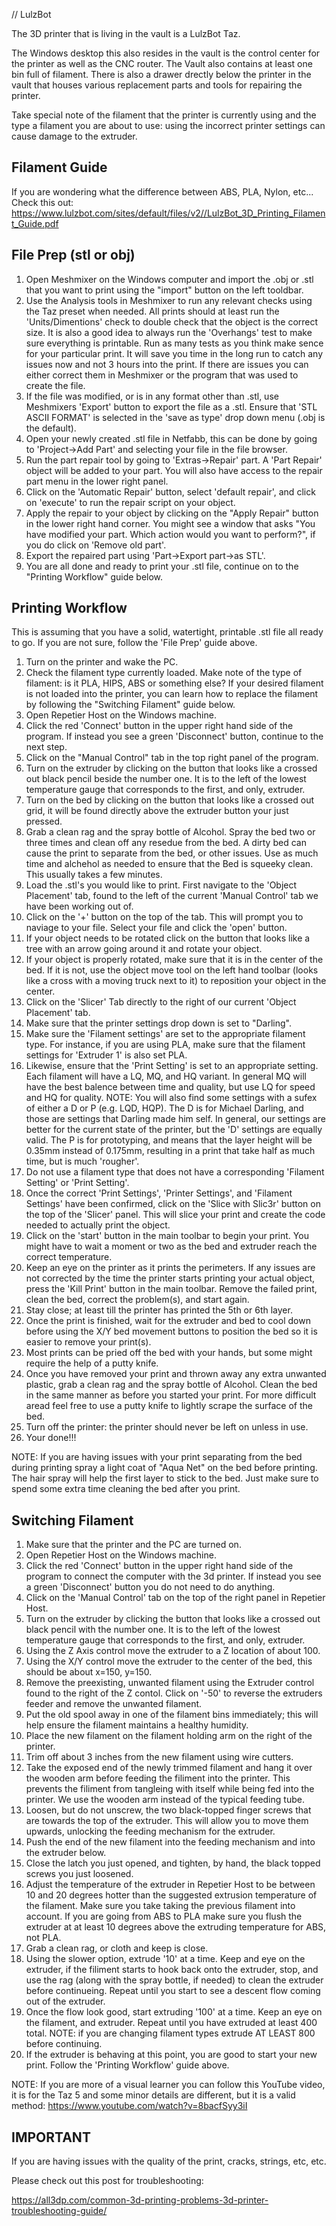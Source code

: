 // LulzBot

The 3D printer that is living in the vault is a LulzBot
Taz.

The Windows desktop this also resides in the vault is the control
center for the printer as well as the CNC router. 
The Vault also contains at least one bin full of filament. 
There is also a drawer drectly below the printer in the vault 
that houses various replacement parts and tools for repairing the printer.

Take special note of the filament that the printer is currently using and
the type a filament you are about to use: using the incorrect printer settings
can cause damage to the extruder.

Filament Guide
-----------------------------------
If you are wondering what the difference between ABS, PLA, Nylon, etc...
Check this out:
https://www.lulzbot.com/sites/default/files/v2//LulzBot_3D_Printing_Filament_Guide.pdf

File Prep (stl or obj)
-----------------------------------

1. Open Meshmixer on the Windows computer and import the .obj or .stl that you want 
    to print using the "import" button on the left tooldbar.
2. Use the Analysis tools in Meshmixer to run any relevant checks using the Taz preset
    when needed. All prints should at least run the 'Units/Dimentions' check to double check that 
    the object is the correct size. It is also a good idea to always run the 
    'Overhangs' test to make sure everything is printable. Run as many
    tests as you think make sence for your particular print. It will save you time
    in the long run to catch any issues now and not 3 hours into the print.
    If there are issues you can either correct them in Meshmixer or the 
    program that was used to create the file.
3. If the file was modified, or is in any format other than .stl, use 
    Meshmixers 'Export' button to export the file as a .stl. Ensure that 
    'STL ASCII FORMAT' is selected in the 'save as type' drop down menu 
    (.obj is the default).
4. Open your newly created .stl file in Netfabb, this can be done by going to 
    'Project->Add Part' and selecting your file in the file browser.
5. Run the part repair tool by going to 'Extras->Repair' part. A 'Part Repair' 
    object will be added to your part. You will also have access to the repair 
    part menu in the lower right panel.
7. Click on the 'Automatic Repair' button, select 'default repair', 
    and click on 'execute' to run the repair script on your object.
8. Apply the repair to your object by clicking on the "Apply Repair" 
    button in the lower right hand corner. You might see a window that asks 
    "You have modified your part. Which action would you want to perform?", 
    if you do click on 'Remove old part'.
9. Export the repaired part using 'Part->Export part->as STL'. 
10. You are all done and ready to print your .stl file, continue on to the "Printing
    Workflow" guide below.

Printing Workflow
-----------------
This is assuming that you have a solid, watertight, printable .stl file all
ready to go. If you are not sure, follow the 'File Prep' guide above.

1. Turn on the printer and wake the PC.
2. Check the filament type currently loaded. Make note of the type of filament:
   is it PLA, HIPS, ABS or something else? If your desired filament is not 
   loaded into the printer, you can learn how to replace the filament by 
   following the "Switching Filament" guide below.
3. Open Repetier Host on the Windows machine.
4. Click the red 'Connect' button in the upper right hand side of the program. 
   If instead you see a green 'Disconnect' button, continue to the next step.
5. Click on the "Manual Control" tab in the top right panel of the program.
6. Turn on the extruder by clicking on the button that looks like a crossed out black
   pencil beside the number one. It is to the left of the lowest temperature gauge
   that corresponds to the first, and only, extruder.
7. Turn on the bed by clicking on the button that looks like a crossed out grid,
   it will be found directly above the extruder button your just pressed.
8. Grab a clean rag and the spray bottle of Alcohol. Spray the bed two or three 
    times and clean off any resedue from the bed. A dirty bed can cause the print
    to separate from the bed, or other issues. Use as much time and alchehol as 
    needed to ensure that the Bed is squeeky clean. This usually takes a few minutes.
9. Load the .stl's you would like to print. First navigate to the 
    'Object Placement' tab, found to the left of the current 
    'Manual Control' tab we have been working out of.
10. Click on the '+' button on the top of the tab. This will prompt you to
    naviage to your file. Select your file and click the 'open' button.
11. If your object needs to be rotated click on the button that looks like a 
    tree with an arrow going around it and rotate your object.
12. If your object is properly rotated, make sure that it is in the center of the bed.
    If it is not, use the object move tool on the left hand toolbar (looks like a cross
    with a moving truck next to it) to reposition your object in the center.
13. Click on the 'Slicer' Tab directly to the right of our current 
    'Object Placement' tab.
14. Make sure that the printer settings drop down is set to "Darling".
15. Make sure the 'Filament settings' are set to the appropriate filament type. 
    For instance, if you are using PLA, make sure that the filament settings 
    for 'Extruder 1' is also set PLA.
16. Likewise, ensure that the 'Print Setting' is set to an appropriate setting. 
    Each filament will have a LQ, MQ, and HQ variant. In general MQ will have 
    the best balence between time and quality, but use LQ for speed and HQ for
    quality. NOTE: You will also find some settings with a sufex of either a D
    or P (e.g. LQD, HQP). The D is for Michael Darling, and those are settings
    that Darling made him self. In general, our settings are better for the 
    current state of the printer, but the 'D' settings are equally valid. The
    P is for prototyping, and means that the layer height will be 0.35mm instead of
    0.175mm, resulting in a print that take half as much time, but is much 'rougher'.
17. Do not use a filament type that does not have a corresponding 'Filament Setting' 
    or 'Print Setting'.
18. Once the correct 'Print Settings', 'Printer Settings', and 'Filament Settings' 
    have been confirmed, click on the 'Slice with Slic3r' button on the top of the 
    'Slicer' panel. This will slice your print and create the code needed to 
    actually print the object.
19. Click on the 'start' button in the main toolbar to begin your print. You might
    have to wait a moment or two as the bed and extruder reach the correct 
    temperature.
20. Keep an eye on the printer as it prints the perimeters. If any issues are not
    corrected by the time the printer starts printing your actual object, press the
    'Kill Print' button in the main toolbar. Remove the failed print, clean the bed,
    correct the problem(s), and start again.
21. Stay close; at least till the printer has printed the 5th or 6th layer. 
22. Once the print is finished, wait for the extruder and bed to cool down 
    before using the X/Y bed movement buttons to position the bed so it is 
    easier to remove your print(s). 
23. Most prints can be pried off the bed with your hands, but some might require
    the help of a putty knife.
24. Once you have removed your print and thrown away any extra unwanted plastic,
    grab a clean rag and the spray bottle of Alcohol. Clean the bed
    in the same manner as before you started your print. For more difficult
    aread feel free to use a putty knife to lightly scrape the surface of the bed.
25. Turn off the printer: the printer should never be left on unless in use.
26. Your done!!!

NOTE: If you are having issues with your print separating from the bed during
printing spray a light coat of "Aqua Net" on the bed before printing. The hair
spray will help the first layer to stick to the bed. Just make sure to spend
some extra time cleaning the bed after you print.

Switching Filament
------------------

1. Make sure that the printer and the PC are turned on.
2. Open Repetier Host on the Windows machine.
3. Click the red 'Connect' button in the upper right hand side of the program to 
    connect the computer with the 3d printer. If instead you see a green 
    'Disconnect' button you do not need to do anything.
4. Click on the 'Manual Control' tab on the top of the right panel in Repetier Host.
5. Turn on the extruder by clicking the button that looks like a crossed out black
   pencil with the number one. It is to the left of the lowest temperature gauge
   that corresponds to the first, and only, extruder.
6. Using the Z Axis control move the extruder to a Z location of about 100.
7. Using the X/Y control move the extruder to the center of the bed, this should
    be about x=150, y=150.
8. Remove the preexisting, unwanted filament using the Extruder control 
    found to the right of the Z contol. Click on '-50' to reverse the extruders 
    feeder and remove the unwanted filament.
9. Put the old spool away in one of the filament bins immediately; this will 
    help ensure the filament maintains a healthy humidity.
10. Place the new filament on the filament holding arm on the right 
    of the printer. 
11. Trim off about 3 inches from the new filament using wire cutters.
12. Take the exposed end of the newly trimmed filament and hang it over 
    the wooden arm before feeding the filiment into the printer. This 
    prevents the filiment from tangleing with itself while being fed into 
    the printer. We use the wooden arm instead of the typical feeding tube.
13. Loosen, but do not unscrew, the two black-topped finger screws that are 
    towards the top of the extruder. This will allow you to move them upwards, 
    unlocking the feeding mechanism for the extruder.
14. Push the end of the new filament into the feeding mechanism and into the 
    extruder below.
15. Close the latch you just opened, and tighten, by hand, the black topped 
    screws you just loosened.
16. Adjust the temperature of the extruder in Repetier Host to be between 10 
    and 20 degrees hotter than the suggested extrusion temperature of the 
    filament. Make sure you take taking the previous filament into account.
    If you are going from ABS to PLA make sure you flush the extruder at at least
    10 degrees above the extruding temperature for ABS, not PLA.
17. Grab a clean rag, or cloth and keep is close.
18. Using the slower option, extrude '10' at a time. Keep and eye on the extruder,
    if the filiment starts to hook back onto the extruder, stop, and use the rag
    (along with the spray bottle, if needed) to clean the extruder before continueing. 
    Repeat until you start to see a descent flow coming out of the extruder. 
19. Once the flow look good, start extruding '100' at a time. Keep an eye on 
    the filament, and extruder. Repeat until you have extruded at least 400 
    total. NOTE: if you are changing filament types extrude AT LEAST 
    800 before continuing.
20. If the extruder is behaving at this point, you are good to start 
    your new print. Follow the 'Printing Workflow' guide above. 

NOTE:
If you are more of a visual learner you can follow this YouTube video, it
is for the Taz 5 and some minor details are different, but it is a valid method: 
https://www.youtube.com/watch?v=8bacfSyy3iI 

IMPORTANT
--------
If you are having issues with the quality of the print, cracks, strings, etc, etc. 

Please check out this post for troubleshooting:

https://all3dp.com/common-3d-printing-problems-3d-printer-troubleshooting-guide/


